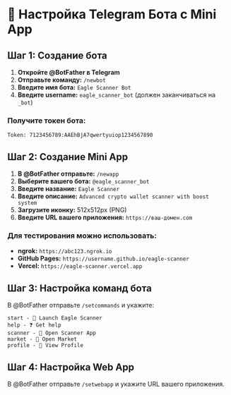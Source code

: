 # 🤖 Настройка Telegram Бота с Mini App

## Шаг 1: Создание бота

1. **Откройте @BotFather в Telegram**
2. **Отправьте команду:** `/newbot`
3. **Введите имя бота:** `Eagle Scanner Bot`
4. **Введите username:** `eagle_scanner_bot` (должен заканчиваться на `_bot`)

### Получите токен бота:
```
Token: 7123456789:AAEhBjA7qwertyuiop1234567890
```

## Шаг 2: Создание Mini App

1. **В @BotFather отправьте:** `/newapp`
2. **Выберите вашего бота:** `@eagle_scanner_bot`
3. **Введите название:** `Eagle Scanner`
4. **Введите описание:** `Advanced crypto wallet scanner with boost system`
5. **Загрузите иконку:** 512x512px (PNG)
6. **Введите URL вашего приложения:** `https://ваш-домен.com`

### Для тестирования можно использовать:
- **ngrok:** `https://abc123.ngrok.io`
- **GitHub Pages:** `https://username.github.io/eagle-scanner`
- **Vercel:** `https://eagle-scanner.vercel.app`

## Шаг 3: Настройка команд бота

В @BotFather отправьте `/setcommands` и укажите:

```
start - 🚀 Launch Eagle Scanner
help - ❓ Get help
scanner - 📱 Open Scanner App
market - 🛒 Open Market
profile - 👤 View Profile
```

## Шаг 4: Настройка Web App

В @BotFather отправьте `/setwebapp` и укажите URL вашего приложения. 